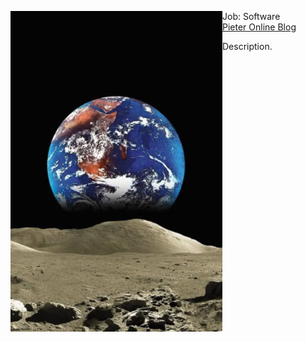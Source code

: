 <!--
**pieteradejong/pieteradejong** is a ✨ _special_ ✨ repository because its `README.md` (this file) appears on your GitHub profile.

Here are some ideas to get you started:

- 🔭 I’m currently working on ...
- 🌱 I’m currently learning ...
- 👯 I’m looking to collaborate on ...
- 🤔 I’m looking for help with ...
- 💬 Ask me about ...
- 📫 How to reach me: ...
- 😄 Pronouns: ...
- ⚡ Fun fact: ...
-->

<p float="left">
  <img src='earth_from_moon.png' align="left">

  <p float="left">
 
  Job: Software<br>
  <a href="https://www.pieteronline.com/blog" target="_blank">Pieter Online Blog</a>
  
Description.  
  </p>
</p>
